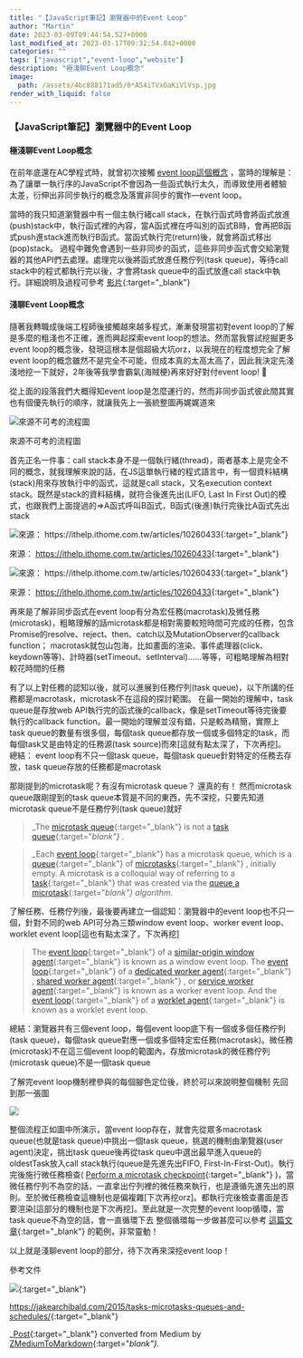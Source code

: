 ```yaml
---
title: "【JavaScript筆記】瀏覽器中的Event Loop"
author: "Martin"
date: 2023-03-09T09:44:54.527+0000
last_modified_at: 2023-03-17T09:32:54.842+0000
categories: ""
tags: ["javascript","event-loop","website"]
description: "極淺聊Event Loop概念"
image:
  path: /assets/4bc888171ad5/0*AS4iTVxGaKiVlVsp.jpg
render_with_liquid: false
---
```


### 【JavaScript筆記】瀏覽器中的Event Loop
#### 極淺聊Event Loop概念

在前年底還在AC學程式時，就曾初次接觸 [event loop這個概念](../583fe5e6d450/) ，當時的理解是：為了讓單一執行序的JavaScript不會因為一些函式執行太久，而導致使用者體驗太差，衍伸出非同步執行的概念及落實非同步的實作—event loop。

當時的我只知道瀏覽器中有一個主執行緒call stack，在執行函式時會將函式放進\(push\)stack中，執行函式裡的內容，當A函式裡在呼叫別的函式B時，會再把B函式push進stack進而執行B函式。當函式執行完\(return\)後，就會將函式移出\(pop\)stack。
過程中難免會遇到一些非同步的函式，這些非同步函式會交給瀏覽器的其他API們去處理。處理完以後將函式放進任務佇列\(task queue\)，等待call stack中的程式都執行完以後，才會將task queue中的函式放進call stack中執行。詳細說明及過程可參考 [影片](https://www.youtube.com/watch?time_continue=292&v=8aGhZQkoFbQ&embeds_widget_referrer=https%3A%2F%2Fmedium.com%2F%40martin87713%2Fjavascript%25E7%25AD%2586%25E8%25A8%2598-what-is-event-loop-583fe5e6d450&embeds_euri=https%3A%2F%2Fcdn.embedly.com%2F&embeds_origin=https%3A%2F%2Fcdn.embedly.com&source_ve_path=MTM5MTE3&feature=emb_logo){:target="_blank"}
#### 淺聊Event Loop概念

隨著我轉職成後端工程師後接觸越來越多程式，漸漸發現當初對event loop的了解是多麼的粗淺也不正確，進而興起探索event loop的想法。然而當我嘗試挖掘更多event loop的概念後，發現這根本是個超級大坑orz，以我現在的程度想完全了解event loop的概念雖然不是完全不可能，但成本真的太高太高了，因此我決定先淺淺地挖一下就好，2年後等我學會霸氣\(海賊梗\)再來好好對付event loop\! 😤

從上面的段落我們大概得知event loop是怎麼運行的，然而非同步函式彼此間其實也有個優先執行的順序，就讓我先上一張統整圖再娓娓道來


![來源不可考的流程圖](/assets/4bc888171ad5/0*AS4iTVxGaKiVlVsp.jpg)

來源不可考的流程圖

首先正名一件事：call stack本身不是一個執行緒\(thread\)，兩者基本上是完全不同的概念，就我理解來說的話，在JS這單執行緒的程式語言中，有一個資料結構\(stack\)用來存放執行中的函式，這就是call stack，又名execution context stack。既然是stack的資料結構，就符合後進先出\(LIFO, Last In First Out\)的模式，也跟我們上面提過的=&gt;A函式呼叫B函式，B函式\(後進\)執行完後比A函式先出stack


![來源： [https://ithelp\.ithome\.com\.tw/articles/10260433](https://ithelp.ithome.com.tw/articles/10260433){:target="_blank"}](/assets/4bc888171ad5/0*Jc8cbaETN9yQnyiD.png)

來源： [https://ithelp\.ithome\.com\.tw/articles/10260433](https://ithelp.ithome.com.tw/articles/10260433){:target="_blank"}


![來源： [https://ithelp\.ithome\.com\.tw/articles/10260433](https://ithelp.ithome.com.tw/articles/10260433){:target="_blank"}](/assets/4bc888171ad5/0*y31KZJrjHXTroShZ.png)

來源： [https://ithelp\.ithome\.com\.tw/articles/10260433](https://ithelp.ithome.com.tw/articles/10260433){:target="_blank"}

再來是了解非同步函式在event loop有分為宏任務\(macrotask\)及微任務\(microtask\)，粗略理解的話microtask都是相對需要較短時間可完成的任務，包含Promise的resolve、reject、then、catch以及MutationObserver的callback function；
macrotask就包山包海，比如畫面的渲染、事件處理器\(click、keydown等等\)、計時器\(setTimeout、setInterval\)……等等，可粗略理解為相對較花時間的任務

有了以上對任務的認知以後，就可以進展到任務佇列\(task queue\)，以下所講的任務都是macrotask，microtask不在這段的探討範圍。
在最一開始的理解中，task queue是存放web API執行完的函式後的callback，像是setTimeout等待完後要執行的callback function。最一開始的理解並沒有錯，只是較為精簡，實際上task queue的數量有很多個，每個task queue都存放一個或多個特定的task，而每個task又是由特定的任務源\(task source\)而來\[這就有點太深了，下次再挖\]。
總結： event loop有不只一個task queue，每個task queue針對特定的任務去存放，task queue存放的任務都是macrotask

那剛提到的microtask呢？有沒有microtask queue？
還真的有！
然而microtask queue跟剛提到的task queue本質是不同的東西，先不深挖，只要先知道microtask queue不是任務佇列\(task queue\)就好


> _The [microtask queue](https://html.spec.whatwg.org/multipage/webappapis.html#microtask-queue){:target="_blank"} is not a [task queue](https://html.spec.whatwg.org/multipage/webappapis.html#task-queue){:target="_blank"} \._ 





> _Each [event loop](https://html.spec.whatwg.org/multipage/webappapis.html#event-loop){:target="_blank"} has a microtask queue, which is a [queue](https://infra.spec.whatwg.org/#queue){:target="_blank"} of [microtasks](https://html.spec.whatwg.org/multipage/webappapis.html#microtask){:target="_blank"} , initially empty\. A microtask is a colloquial way of referring to a [task](https://html.spec.whatwg.org/multipage/webappapis.html#concept-task){:target="_blank"} that was created via the [queue a microtask](https://html.spec.whatwg.org/multipage/webappapis.html#queue-a-microtask){:target="_blank"} algorithm\._ 





了解任務、任務佇列後，最後要再建立一個認知：瀏覽器中的event loop也不只一個，針對不同的web API可分為三類window event loop、worker event loop、worklet event loop\[這也有點太深了，下次再挖\]


> The [event loop](https://html.spec.whatwg.org/multipage/webappapis.html#concept-agent-event-loop){:target="_blank"} of a [similar\-origin window agent](https://html.spec.whatwg.org/multipage/webappapis.html#similar-origin-window-agent){:target="_blank"} is known as a window event loop\. The [event loop](https://html.spec.whatwg.org/multipage/webappapis.html#concept-agent-event-loop){:target="_blank"} of a [dedicated worker agent](https://html.spec.whatwg.org/multipage/webappapis.html#dedicated-worker-agent){:target="_blank"} , [shared worker agent](https://html.spec.whatwg.org/multipage/webappapis.html#shared-worker-agent){:target="_blank"} , or [service worker agent](https://html.spec.whatwg.org/multipage/webappapis.html#service-worker-agent){:target="_blank"} is known as a worker event loop\. And the [event loop](https://html.spec.whatwg.org/multipage/webappapis.html#concept-agent-event-loop){:target="_blank"} of a [worklet agent](https://html.spec.whatwg.org/multipage/webappapis.html#worklet-agent){:target="_blank"} is known as a worklet event loop\. 





總結：瀏覽器共有三個event loop，每個event loop底下有一個或多個任務佇列\(task queue\)，每個task queue對應一個或多個特定宏任務\(macrotask\)。微任務\(microtask\)不在這三個event loop的範圍內，存放microtask的微任務佇列\(microtask queue\)不是一個task queue

了解完event loop機制裡參與的每個腳色定位後，終於可以來說明整個機制
先回到那一張圖


![](/assets/4bc888171ad5/0*lTtlQqIzQKxB6Atz.jpg)


整個流程正如圖中所演示，當event loop存在，就會先從眾多macrotask queue\(也就是task queue\)中挑出一個task queue，挑選的機制由瀏覽器\(user agent\)決定，挑出task queue後再從task queu中選出最早進入queue的oldestTask放入call stack執行\(queue是先進先出FIFO, First\-In\-First\-Out\)。執行完後施行微任務檢查\( [Perform a microtask checkpoint](https://html.spec.whatwg.org/multipage/webappapis.html#perform-a-microtask-checkpoint){:target="_blank"} \)，當微任務佇列不為空的話，一直拿出佇列裡的微任務來執行，也是遵循先進先出的原則。至於微任務檢查這機制也是偏複雜\[下次再挖orz\]。都執行完後檢查畫面是否要渲染\[這部分的機制也是下次再挖\]。至此就是一次完整的event loop循環，當task queue不為空的話，會一直循環下去
整個循環每一步做甚麼可以參考 [這篇文章](https://jakearchibald.com/2015/tasks-microtasks-queues-and-schedules/){:target="_blank"} 的範例，非常靈動！

以上就是淺聊event loop的部分，待下次再來深挖event loop！

參考文件


[![](/og-default.png)](https://yeefun.github.io/event-loop-in-depth/#%E5%BE%AE%E4%BB%BB%E5%8B%99%E7%9A%84%E5%9F%B7%E8%A1%8C%E7%AD%96%E7%95%A5){:target="_blank"}


[https://jakearchibald\.com/2015/tasks\-microtasks\-queues\-and\-schedules/](https://jakearchibald.com/2015/tasks-microtasks-queues-and-schedules/){:target="_blank"}



_[Post](https://medium.com/@martin87713/javascript%E7%AD%86%E8%A8%98-%E7%80%8F%E8%A6%BD%E5%99%A8%E4%B8%AD%E7%9A%84event-loop-4bc888171ad5){:target="_blank"} converted from Medium by [ZMediumToMarkdown](https://github.com/ZhgChgLi/ZMediumToMarkdown){:target="_blank"}._
